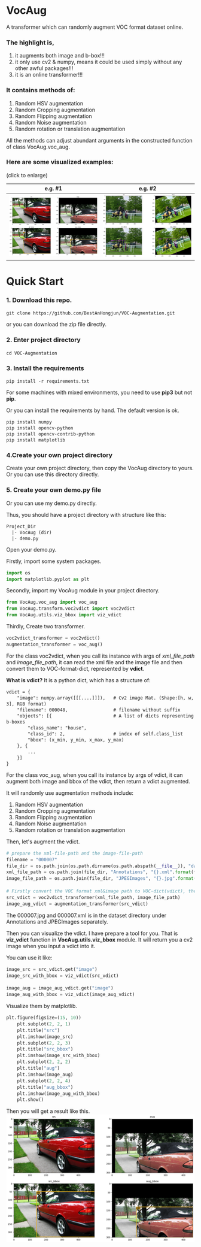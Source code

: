 # VocAug
A transformer which can randomly augment VOC format dataset online.

### The highlight is, 
1) it augments both image and b-box!!!
2) it only use cv2 & numpy, means it could be used simply without any other awful packages!!!
3) it is an online transformer!!!

### It contains methods of:
1) Random HSV augmentation
2) Random Cropping augmentation
3) Random Flipping augmentation
4) Random Noise augmentation
5) Random rotation or translation augmentation

All the methods can adjust abundant arguments in the constructed function of class VocAug.voc_aug.

### Here are some visualized examples:

(click to enlarge)

e.g. #1             |e.g. #2
:-------------------------:|:-------------------------:
![eg1](examples/000007.png)|![eg2](examples/000009.png)

# Quick Start
### 1. Download this repo.
```shell
git clone https://github.com/BestAnHongjun/VOC-Augmentation.git
```

or you can download the zip file directly.

### 2. Enter project directory
```shell
cd VOC-Augmentation
```

### 3. Install the requirements
```shell
pip install -r requirements.txt
```
For some machines with mixed environments, you need to use **pip3** but not **pip**.

Or you can install the requirements by hand. The default version is ok.
```shell
pip install numpy
pip install opencv-python
pip install opencv-contrib-python
pip install matplotlib
```

### 4.Create your own project directory
Create your own project directory, then copy the VocAug directory to yours. 
Or you can use this directory directly.

### 5. Create your own demo.py file
Or you can use my demo.py directly.

Thus, you should have a project directory with structure like this:
```shell
Project_Dir
  |- VocAug (dir)
  |- demo.py
```
Open your demo.py.

Firstly, import some system packages.
```python
import os
import matplotlib.pyplot as plt
```

Secondly, import my VocAug module in your project directory.
```python
from VocAug.voc_aug import voc_aug
from VocAug.transform.voc2vdict import voc2vdict
from VocAug.utils.viz_bbox import viz_vdict
```

Thirdly, Create two transformer.

```python
voc2vdict_transformer = voc2vdict()
augmentation_transformer = voc_aug()
```

For the class voc2vdict, when you call its instance with args of 
*xml_file_path* and *image_file_path*, it can read the xml file and the
image file and then convert them to VOC-format-dict, represented by **vdict**.

**What is vdict?** It is a python dict, which has a structure of:
```shell
vdict = {
    "image": numpy.array([[[....]]]),   # Cv2 image Mat. (Shape:[h, w, 3], RGB format)
    "filename": 000048,                 # filename without suffix
    "objects": [{                       # A list of dicts representing b-boxes
        "class_name": "house",
        "class_id": 2,                  # index of self.class_list
        "bbox": (x_min, y_min, x_max, y_max)
    }, {
        ...
    }]
}
```

For the class voc_aug, when you call its instance by args of vdict,
it can augment both image and bbox of the vdict, then return
a vdict augmented.

It will randomly use augmentation methods include:
1) Random HSV augmentation
2) Random Cropping augmentation
3) Random Flipping augmentation
4) Random Noise augmentation
5) Random rotation or translation augmentation

Then, let's augment the vdict.
```python
# prepare the xml-file-path and the image-file-path
filename = "000007"
file_dir = os.path.join(os.path.dirname(os.path.abspath(__file__)), "dataset")
xml_file_path = os.path.join(file_dir, "Annotations", "{}.xml".format(filename))
image_file_path = os.path.join(file_dir, "JPEGImages", "{}.jpg".format(filename))

# Firstly convert the VOC format xml&image path to VOC-dict(vdict), then augment it.
src_vdict = voc2vdict_transformer(xml_file_path, image_file_path)
image_aug_vdict = augmentation_transformer(src_vdict)
```

The 000007.jpg and 000007.xml is in the dataset directory under Annotations and JPEGImages separately.

Then you can visualize the vdict. I have prepare a tool for you. That is
**viz_vdict** function in **VocAug.utils.viz_bbox** module.
It will return you a cv2 image when you input a vdict into it.

You can use it like:
```python
image_src = src_vdict.get("image")
image_src_with_bbox = viz_vdict(src_vdict)

image_aug = image_aug_vdict.get("image")
image_aug_with_bbox = viz_vdict(image_aug_vdict)
```

Visualize them by matplotlib.
```python
plt.figure(figsize=(15, 10))
    plt.subplot(2, 2, 1)
    plt.title("src")
    plt.imshow(image_src)
    plt.subplot(2, 2, 3)
    plt.title("src_bbox")
    plt.imshow(image_src_with_bbox)
    plt.subplot(2, 2, 2)
    plt.title("aug")
    plt.imshow(image_aug)
    plt.subplot(2, 2, 4)
    plt.title("aug_bbox")
    plt.imshow(image_aug_with_bbox)
    plt.show()
```

Then you will get a result like this.
![eg1](examples/000007.png)